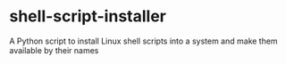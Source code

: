 # shell-script-installer
A Python script to install Linux shell scripts into a system and make them available by their names
